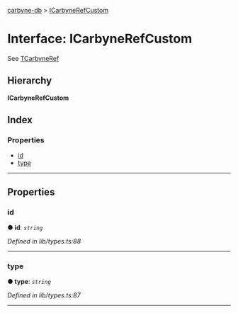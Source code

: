 [carbyne-db](../README.md) > [ICarbyneRefCustom](../interfaces/icarbynerefcustom.md)

# Interface: ICarbyneRefCustom

See [TCarbyneRef](../#tcarbyneref)

## Hierarchy

**ICarbyneRefCustom**

## Index

### Properties

* [id](icarbynerefcustom.md#id)
* [type](icarbynerefcustom.md#type)

---

## Properties

<a id="id"></a>

###  id

**● id**: *`string`*

*Defined in lib/types.ts:88*

___
<a id="type"></a>

###  type

**● type**: *`string`*

*Defined in lib/types.ts:87*

___

